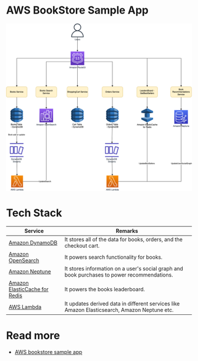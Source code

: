 # AWS BookStore Sample App

![](AWS-Bookstore-Demo-App.png)

# Tech Stack

| Service                                                                                                | Remarks                                                                                      |
|--------------------------------------------------------------------------------------------------------|----------------------------------------------------------------------------------------------|
| [Amazon DynamoDB](../../2_AWSComponents/6_DatabaseServices/AmazonDynamoDB/Readme.md)                   | It stores all of the data for books, orders, and the checkout cart.                          |
| [Amazon OpenSearch](../../2_AWSComponents/6_DatabaseServices/AmazonOpenSearch.md)                      | It powers search functionality for books.                                                    |
| [Amazon Neptune](../../2_AWSComponents/6_DatabaseServices/AmazonNeptune.md)                            | It stores information on a user's social graph and book purchases to power recommendations.  |
| [Amazon ElasticCache for Redis](../../2_AWSComponents/6_DatabaseServices/AmazonElasticCache/Readme.md) | It powers the books leaderboard.                                                             |
| [AWS Lambda](../../2_AWSComponents/3_ComputeServices/AWSLambda/Readme.md)                              | It updates derived data in different services like Amazon Elasticsearch, Amazon Neptune etc. |

# Read more
- [AWS bookstore sample app](https://github.com/aws-samples/aws-bookstore-demo-app)